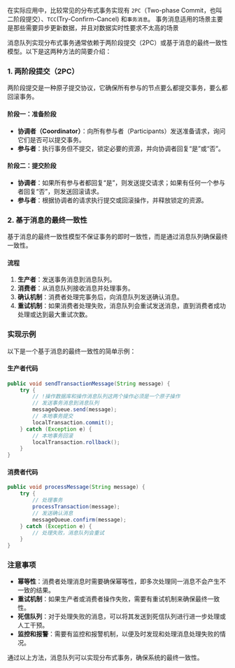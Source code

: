 在实际应用中，比较常见的分布式事务实现有 `2PC`（Two-phase Commit，也叫二阶段提交）、`TCC`(Try-Confirm-Cancel) 和`事务消息`。
事务消息适用的场景主要是那些需要异步更新数据，并且对数据实时性要求不太高的场景

消息队列实现分布式事务通常依赖于两阶段提交（2PC）或基于消息的最终一致性模型。以下是这两种方法的简要介绍：

### 1. 两阶段提交（2PC）

两阶段提交是一种原子提交协议，它确保所有参与的节点要么都提交事务，要么都回滚事务。

#### 阶段一：准备阶段

- **协调者（Coordinator）**：向所有参与者（Participants）发送准备请求，询问它们是否可以提交事务。
- **参与者**：执行事务但不提交，锁定必要的资源，并向协调者回复“是”或“否”。

#### 阶段二：提交阶段

- **协调者**：如果所有参与者都回复“是”，则发送提交请求；如果有任何一个参与者回复“否”，则发送回滚请求。
- **参与者**：根据协调者的请求执行提交或回滚操作，并释放锁定的资源。

### 2. 基于消息的最终一致性

基于消息的最终一致性模型不保证事务的即时一致性，而是通过消息队列确保最终一致性。

#### 流程

1. **生产者**：发送事务消息到消息队列。
2. **消费者**：从消息队列接收消息并处理事务。
3. **确认机制**：消费者处理完事务后，向消息队列发送确认消息。
4. **重试机制**：如果消费者处理失败，消息队列会重试发送消息，直到消费者成功处理或达到最大重试次数。

### 实现示例

以下是一个基于消息的最终一致性的简单示例：

#### 生产者代码

```java
public void sendTransactionMessage(String message) {
    try {
        // !操作数据库和操作消息队列这两个操作必须是一个原子操作
        // 发送事务消息到消息队列
        messageQueue.send(message);
        // 本地事务提交
        localTransaction.commit();
    } catch (Exception e) {
        // 本地事务回滚
        localTransaction.rollback();
    }
}
```

#### 消费者代码

```java
public void processMessage(String message) {
    try {
        // 处理事务
        processTransaction(message);
        // 发送确认消息
        messageQueue.confirm(message);
    } catch (Exception e) {
        // 处理失败，消息队列会重试
    }
}
```

### 注意事项

- **幂等性**：消费者处理消息时需要确保幂等性，即多次处理同一消息不会产生不一致的结果。
- **重试机制**：如果生产者或消费者操作失败，需要有重试机制来确保最终一致性。
- **死信队列**：对于处理失败的消息，可以将其发送到死信队列进行进一步处理或人工干预。
- **监控和报警**：需要有监控和报警机制，以便及时发现和处理消息处理失败的情况。

通过以上方法，消息队列可以实现分布式事务，确保系统的最终一致性。
